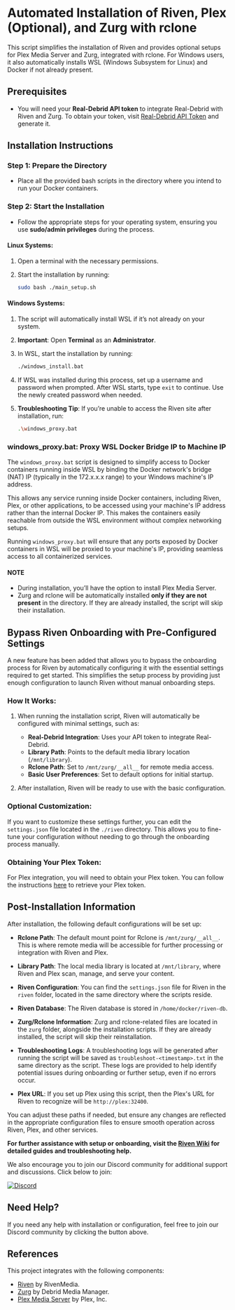 # Automated Installation of Riven, Plex (Optional), and Zurg with rclone

This script simplifies the installation of Riven and provides optional setups for Plex Media Server and Zurg, integrated with rclone. For Windows users, it also automatically installs WSL (Windows Subsystem for Linux) and Docker if not already present.

## Prerequisites

- You will need your **Real-Debrid API token** to integrate Real-Debrid with Riven and Zurg. To obtain your token, visit [Real-Debrid API Token](https://real-debrid.com/apitoken) and generate it.

## Installation Instructions

### Step 1: Prepare the Directory
- Place all the provided bash scripts in the directory where you intend to run your Docker containers.

### Step 2: Start the Installation
- Follow the appropriate steps for your operating system, ensuring you use **sudo/admin privileges** during the process.

#### Linux Systems:
1. Open a terminal with the necessary permissions.
2. Start the installation by running:

    ```bash
    sudo bash ./main_setup.sh
    ```

#### Windows Systems:
1. The script will automatically install WSL if it’s not already on your system.
2. **Important**: Open **Terminal** as an **Administrator**.
3. In WSL, start the installation by running:

    ```bash
    ./windows_install.bat
    ```

4. If WSL was installed during this process, set up a username and password when prompted. After WSL starts, type `exit` to continue. Use the newly created password when needed.

5. **Troubleshooting Tip**: If you’re unable to access the Riven site after installation, run:

    ```bash
    .\windows_proxy.bat
    ```
### windows_proxy.bat: Proxy WSL Docker Bridge IP to Machine IP

The `windows_proxy.bat` script is designed to simplify access to Docker containers running inside WSL by binding the Docker network's bridge (NAT) IP (typically in the 172.x.x.x range) to your Windows machine's IP address.

This allows any service running inside Docker containers, including Riven, Plex, or other applications, to be accessed using your machine's IP address rather than the internal Docker IP. This makes the containers easily reachable from outside the WSL environment without complex networking setups.

Running `windows_proxy.bat` will ensure that any ports exposed by Docker containers in WSL will be proxied to your machine's IP, providing seamless access to all containerized services.

#### NOTE
- During installation, you’ll have the option to install Plex Media Server.
- Zurg and rclone will be automatically installed **only if they are not present** in the directory. If they are already installed, the script will skip their installation.

## Bypass Riven Onboarding with Pre-Configured Settings

A new feature has been added that allows you to bypass the onboarding process for Riven by automatically configuring it with the essential settings required to get started. This simplifies the setup process by providing just enough configuration to launch Riven without manual onboarding steps.

### How It Works:

1. When running the installation script, Riven will automatically be configured with minimal settings, such as:
   - **Real-Debrid Integration**: Uses your API token to integrate Real-Debrid.
   - **Library Path**: Points to the default media library location (`/mnt/library`).
   - **Rclone Path**: Set to `/mnt/zurg/__all__` for remote media access.
   - **Basic User Preferences**: Set to default options for initial startup.

2. After installation, Riven will be ready to use with the basic configuration.

### Optional Customization:

If you want to customize these settings further, you can edit the `settings.json` file located in the `./riven` directory. This allows you to fine-tune your configuration without needing to go through the onboarding process manually.

### Obtaining Your Plex Token:

For Plex integration, you will need to obtain your Plex token. You can follow the instructions [here](https://www.plexopedia.com/plex-media-server/general/plex-token/) to retrieve your Plex token.




## Post-Installation Information

After installation, the following default configurations will be set up:

- **Rclone Path**: The default mount point for Rclone is `/mnt/zurg/__all__`. This is where remote media will be accessible for further processing or integration with Riven and Plex.
  
- **Library Path**: The local media library is located at `/mnt/library`, where Riven and Plex scan, manage, and serve your content.

- **Riven Configuration**: You can find the `settings.json` file for Riven in the `riven` folder, located in the same directory where the scripts reside.

- **Riven Database**: The Riven database is stored in `/home/docker/riven-db`.

- **Zurg/Rclone Information**: Zurg and rclone-related files are located in the `zurg` folder, alongside the installation scripts. If they are already installed, the script will skip their reinstallation.

- **Troubleshooting Logs**: A troubleshooting logs will be generated after running the script will be saved as `troubleshoot-<timestamp>.txt` in the same directory as the script. These logs are provided to help identify potential issues during onboarding or further setup, even if no errors occur.


- **Plex URL**: If you set up Plex using this script, then the Plex's URL for Riven to recognize will be `http://plex:32400`.

You can adjust these paths if needed, but ensure any changes are reflected in the appropriate configuration files to ensure smooth operation across Riven, Plex, and other services.

**For further assistance with setup or onboarding, visit the [Riven Wiki](https://rivenmedia.github.io/wiki/) for detailed guides and troubleshooting help.**

We also encourage you to join our Discord community for additional support and discussions. Click below to join:

[![Discord](https://img.shields.io/badge/Discord-Join%20us-7289DA?style=for-the-badge&logo=discord)](https://discord.gg/XTRvJxcF)

## Need Help?

If you need any help with installation or configuration, feel free to join our Discord community by clicking the button above.

## References

This project integrates with the following components:

- [Riven](https://github.com/rivenmedia/riven) by RivenMedia.
- [Zurg](https://github.com/debridmediamanager/zurg-testing) by Debrid Media Manager.
- [Plex Media Server](https://github.com/plexinc/pms-docker) by Plex, Inc.
